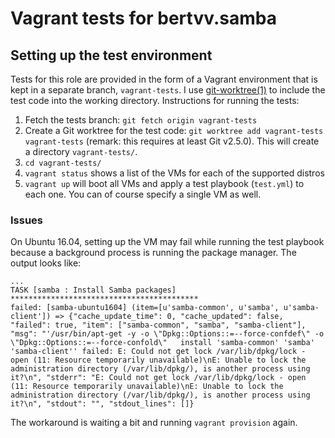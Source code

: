 # Vagrant tests for bertvv.samba

## Setting up the test environment

Tests for this role are provided in the form of a Vagrant environment that is kept in a separate branch, `vagrant-tests`. I use [git-worktree(1)](https://git-scm.com/docs/git-worktree) to include the test code into the working directory. Instructions for running the tests:

1. Fetch the tests branch: `git fetch origin vagrant-tests`
2. Create a Git worktree for the test code: `git worktree add vagrant-tests vagrant-tests` (remark: this requires at least Git v2.5.0). This will create a directory `vagrant-tests/`.
3. `cd vagrant-tests/`
4. `vagrant status` shows a list of the VMs for each of the supported distros
5. `vagrant up` will boot all VMs and apply a test playbook (`test.yml`) to each one. You can of course specify a single VM as well.

### Issues

On Ubuntu 16.04, setting up the VM may fail while running the test playbook because a background process is running the package manager. The output looks like:

```
...
TASK [samba : Install Samba packages] ******************************************
failed: [samba-ubuntu1604] (item=[u'samba-common', u'samba', u'samba-client']) => {"cache_update_time": 0, "cache_updated": false, "failed": true, "item": ["samba-common", "samba", "samba-client"], "msg": "'/usr/bin/apt-get -y -o \"Dpkg::Options::=--force-confdef\" -o \"Dpkg::Options::=--force-confold\"   install 'samba-common' 'samba' 'samba-client'' failed: E: Could not get lock /var/lib/dpkg/lock - open (11: Resource temporarily unavailable)\nE: Unable to lock the administration directory (/var/lib/dpkg/), is another process using it?\n", "stderr": "E: Could not get lock /var/lib/dpkg/lock - open (11: Resource temporarily unavailable)\nE: Unable to lock the administration directory (/var/lib/dpkg/), is another process using it?\n", "stdout": "", "stdout_lines": []}
```

The workaround is waiting a bit and running `vagrant provision` again.


